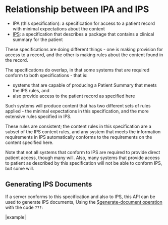 # Relationship between IPA and IPS 

* IPA (this specification): a specification for access to a patient record with minimal expectations about the content
* [IPS](http://hl7.org/fhir/uv/ips/): a specification that describes a package that contains a clinical summary for the patient

These specifications are doing different things - one is making provision for access to a record, and the other is 
making rules about the content found in the record. 

The specifications do overlap, in that some systems that are required conform to both specifications - that is:
* systems that are capable of producing a Patient Summary that meets the IPS rules, and 
* also provide access to the patient record as specified here 

Such systems will produce content that has two different sets of rules applied - the minimal expectations 
in this specification, and the more extensive rules specified in IPS. 

These rules are consistent; the content rules in this specification are a subset of the IPS content rules, 
and any system that meets the information requirements in IPS automatically conforms to the 
requirements on the content specified here. 

Note that not all systems that conform to IPS are required to provide  direct patient access, though many will. 
Also, many systems that provide access to patient as described by this specification will not be able to conform IPS, but some will.

## Generating IPS Documents 

If a server conforms to this specification and also to IPS, this API can be used to generate IPS documents, 
Using the [$generate-document operation](doc-gen.html) with the code ```???```:

   |example|


